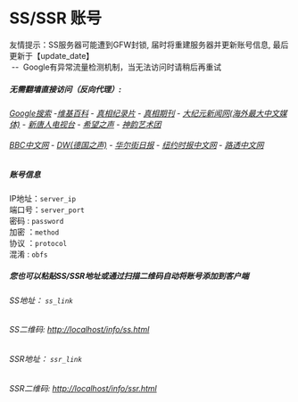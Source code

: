 # SS/SSR 账号 

友情提示：SS服务器可能遭到GFW封锁, 届时将重建服务器并更新账号信息, 最后更新于【update_date】
<br/>&nbsp;--&nbsp; Google有异常流量检测机制，当无法访问时请稍后再重试

#####  无需翻墙直接访问（反向代理）:
######  [Google搜索](http://localhost:8888/search?q=425事件) -[维基百科](http://localhost:8100/wiki/喬高-麥塔斯調查報告) - [真相纪录片](http://localhost/videos) - [真相期刊](http://localhost/display.aspx?category_id=3&zhuanti_id=2) - [大纪元新闻网(海外最大中文媒体)](http://localhost/gb/nsc413.htm) - [新唐人电视台](http://localhost:8000/xtr/gb/prog204.html) - [希望之声](http://localhost:8200) - [神韵艺术团](http://localhost:8000/xtr/gb/prog673.html)<br/> <br/> [BBC中文网](http://localhost:9100/zhongwen) - [DW(德国之声)](http://localhost:9200) - [华尔街日报](http://localhost:9300) - [纽约时报中文网](http://localhost:9400) - [路透中文网](http://localhost:9500/) 

##### 账号信息
IP地址：`server_ip`  
端口号：`server_port`  
密码  : `password`  
加密  ：`method`  
协议  ：`protocol`  
混淆  : `obfs`  

##### 您也可以粘贴SS/SSR地址或通过扫描二维码自动将账号添加到客户端

######  SS地址： `ss_link`   
######  SS二维码:  <a href="http://localhost/info/ss.html" target="_blank">http://localhost/info/ss.html</a>

######  SSR地址： `ssr_link`     
######  SSR二维码:  <a href="http://localhost/info/ssr.html" target="_blank">http://localhost/info/ssr.html</a>


